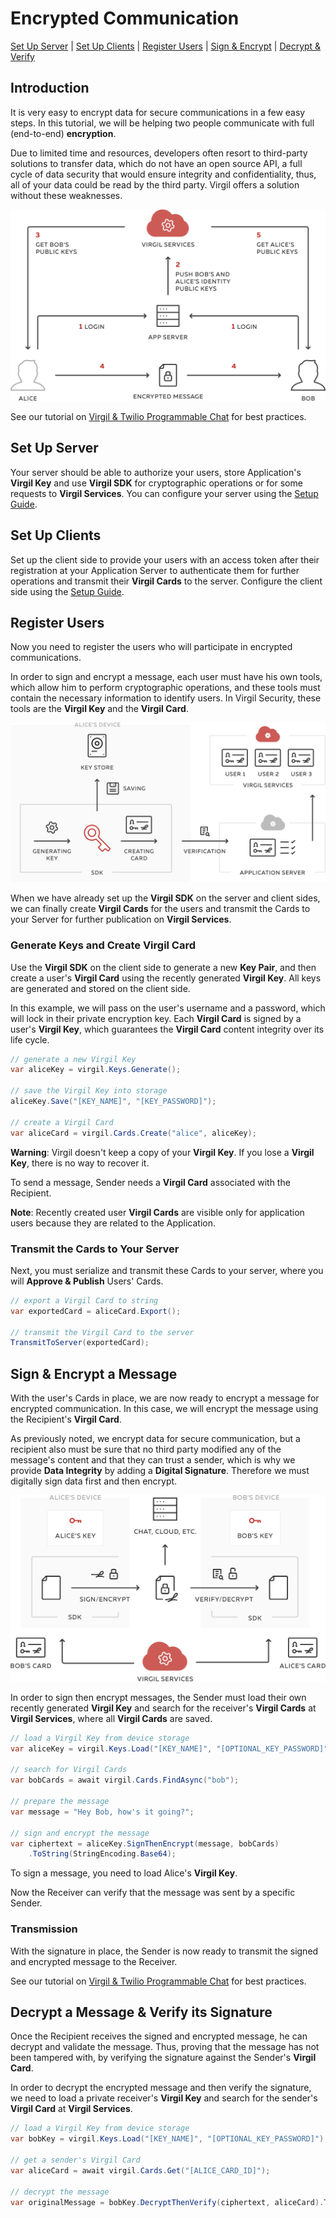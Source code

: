 # Encrypted Communication

 [Set Up Server](#head1) | [Set Up Clients](#head2) | [Register Users](#head3) | [Sign & Encrypt](#head4) | [Decrypt & Verify](#head5)

## Introduction
It is very easy to encrypt data for secure communications in a few easy steps. In this tutorial, we will be helping two people communicate with full (end-to-end) **encryption**.

Due to limited time and resources, developers often resort to third-party solutions to transfer data, which do not have an open source API, a full cycle of data security that would ensure integrity and confidentiality, thus, all of your data could be read by the third party. Virgil offers a solution without these weaknesses.


![Encrypted Communication](/docs/img/encrypted_communication_intro.png)


See our tutorial on [Virgil & Twilio Programmable Chat](https://github.com/VirgilSecurity/virgil-demo-twilio) for best practices.

## <a name="head1"></a> Set Up Server

Your server should be able to authorize your users, store Application's **Virgil Key** and use **Virgil SDK** for cryptographic operations or for some requests to **Virgil Services**. You can configure your server using the [Setup Guide](/docs/guides/configuration/server.md).

## <a name="head2"></a> Set Up Clients

Set up the client side to provide your users with an access token after their registration at your Application Server to authenticate them for further operations and transmit their **Virgil Cards** to the server. Configure the client side using the [Setup Guide](/docs/guides/configuration/client.md).

## <a name="head3"></a> Register Users

Now you need to register the users who will participate in encrypted communications.

In order to sign and encrypt a message, each user must have his own tools, which allow him to perform cryptographic operations, and these tools must contain the necessary information to identify users. In Virgil Security, these tools are the **Virgil Key** and the **Virgil Card**.

![Virgil Card](/docs/img/Card_introduct.png "Create Virgil Card")

When we have already set up the **Virgil SDK** on the server and client sides, we can finally create **Virgil Cards** for the users and transmit the Cards to your Server for further publication on **Virgil Services**.

### Generate Keys and Create Virgil Card

Use the **Virgil SDK** on the client side to generate a new **Key Pair**, and then create a user's **Virgil Card** using the recently generated **Virgil Key**. All keys are generated and stored on the client side.

In this example, we will pass on the user's username and a password, which will lock in their private encryption key. Each **Virgil Card** is signed by a user's **Virgil Key**, which guarantees the **Virgil Card** content integrity over its life cycle.

```cs
// generate a new Virgil Key
var aliceKey = virgil.Keys.Generate();

// save the Virgil Key into storage
aliceKey.Save("[KEY_NAME]", "[KEY_PASSWORD]");

// create a Virgil Card
var aliceCard = virgil.Cards.Create("alice", aliceKey);
```

**Warning**: Virgil doesn't keep a copy of your **Virgil Key**. If you lose a **Virgil Key**, there is no way to recover it.

To send a message, Sender needs a **Virgil Card** associated with the Recipient.

**Note**: Recently created user **Virgil Cards** are visible only for application users because they are related to the Application.

### Transmit the Cards to Your Server

Next, you must serialize and transmit these Cards to your server, where you will **Approve & Publish** Users' Cards.

```cs
// export a Virgil Card to string
var exportedCard = aliceCard.Export();

// transmit the Virgil Card to the server
TransmitToServer(exportedCard);
```

## <a name="head4"></a> Sign & Encrypt a Message

With the user's Cards in place, we are now ready to encrypt a message for encrypted communication. In this case, we will encrypt the message using the Recipient's **Virgil Card**.

As previously noted, we encrypt data for secure communication, but a recipient also must be sure that no third party modified any of the message's content and that they can trust a sender, which is why we provide **Data Integrity** by adding a **Digital Signature**. Therefore we must digitally sign data first and then encrypt.

![Virgil Intro](/docs/img/Guides_introduction.png)

In order to sign then encrypt messages, the Sender must load their own recently generated **Virgil Key** and search for the receiver's **Virgil Cards** at **Virgil Services**, where all **Virgil Cards** are saved.

```csharp
// load a Virgil Key from device storage
var aliceKey = virgil.Keys.Load("[KEY_NAME]", "[OPTIONAL_KEY_PASSWORD]");

// search for Virgil Cards
var bobCards = await virgil.Cards.FindAsync("bob");

// prepare the message
var message = "Hey Bob, how's it going?";

// sign and encrypt the message
var ciphertext = aliceKey.SignThenEncrypt(message, bobCards)
    .ToString(StringEncoding.Base64);
```

To sign a message, you need to load Alice's **Virgil Key**.

Now the Receiver can verify that the message was sent by a specific Sender.

### Transmission

With the signature in place, the Sender is now ready to transmit the signed and encrypted message to the Receiver.

See our tutorial on [Virgil & Twilio Programmable Chat](https://github.com/VirgilSecurity/virgil-demo-twilio) for best practices.

## <a name="head5"></a> Decrypt a Message & Verify its Signature

Once the Recipient receives the signed and encrypted message, he can decrypt and validate the message. Thus, proving that the message has not been tampered with, by verifying the signature against the Sender's **Virgil Card**.

In order to decrypt the encrypted message and then verify the signature, we need to load a private receiver's **Virgil Key** and search for the sender's **Virgil Card** at **Virgil Services**.

```csharp
// load a Virgil Key from device storage
var bobKey = virgil.Keys.Load("[KEY_NAME]", "[OPTIONAL_KEY_PASSWORD]");

// get a sender's Virgil Card
var aliceCard = await virgil.Cards.Get("[ALICE_CARD_ID]");

// decrypt the message
var originalMessage = bobKey.DecryptThenVerify(ciphertext, aliceCard).ToString();
```
